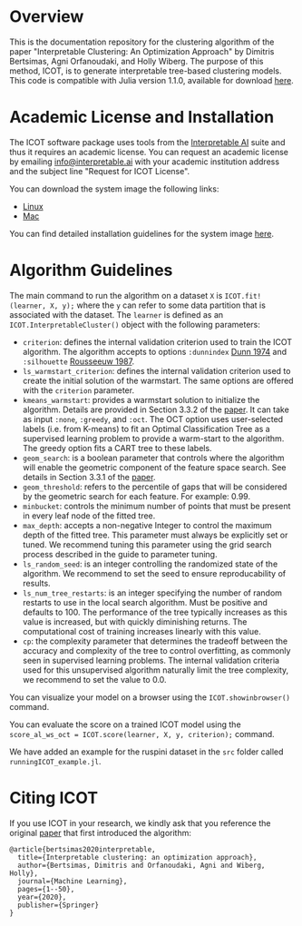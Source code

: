 # Overview
This is the documentation repository for the clustering algorithm of the paper "Interpretable Clustering: An Optimization Approach" by Dimitris Bertsimas, Agni Orfanoudaki, and Holly Wiberg. The purpose of this method, ICOT, is to generate interpretable tree-based clustering models. This code is compatible with Julia version 1.1.0, available for download [here](https://julialang.org/downloads/).

# Academic License and Installation
The ICOT software package uses tools from the [Interpretable AI](https://www.interpretable.ai/) suite and thus it requires an academic license. You can request an academic license by emailing <info@interpretable.ai> with your academic institution address and the subject line "Request for ICOT License".

You can download the system image the following links:
* [Linux](https://iai-system-images.s3.amazonaws.com/icot/linux/julia1.1.0/v1.0/sys-linux-julia1.1.0-iai0.1.0-878.zip) 
* [Mac](https://iai-system-images.s3.amazonaws.com/icot/macos/julia1.1.0/v1.0/sys-macos-julia1.1.0-iai0.1.0-878.zip)

You can find detailed installation guidelines for the system image [here](https://docs.interpretable.ai/stable/installation/).

# Algorithm Guidelines

The main command to run the algorithm on a dataset `X` is `ICOT.fit!(learner, X, y);` where the `y` can refer to some data partition that is associated with the dataset. The `learner` is defined as an `ICOT.InterpretableCluster()` object with the following parameters:
* `criterion`: defines the internal validation criterion used to train the ICOT algorithm. The algorithm accepts to options `:dunnindex` [Dunn 1974](https://www.tandfonline.com/doi/abs/10.1080/01969727408546059) and `:silhouette` [Rousseeuw 1987](https://www.sciencedirect.com/science/article/pii/0377042787901257).
* `ls_warmstart_criterion`: defines the internal validation criterion used to create the initial solution of the warmstart. The same options are offered with the `criterion` parameter.
* `kmeans_warmstart`: provides a warmstart solution to initialize the algorithm. Details are provided in Section 3.3.2 of the [paper](https://link.springer.com/article/10.1007/s10994-020-05896-2). It can take as input `:none`, `:greedy`, and `:oct`. The OCT option uses user-selected labels (i.e. from K-means) to fit an Optimal Classification Tree as a supervised learning problem to provide a warm-start to the algorithm. The greedy option fits a CART tree to these labels.
* `geom_search`: is a boolean parameter that controls where the algorithm will enable the geometric component of the feature space search. See details in Section 3.3.1 of the [paper](https://link.springer.com/article/10.1007/s10994-020-05896-2).
* `geom_threshold`: refers to the percentile of gaps that will be considered by the geometric search for each feature. For example: 0.99. 
* `minbucket`: controls the minimum number of points that must be present in every leaf node of the fitted tree. 
* `max_depth`: accepts a non-negative Integer to control the maximum depth of the fitted tree. This parameter must always be explicitly set or tuned. We recommend tuning this parameter using the grid search process described in the guide to parameter tuning.
* `ls_random_seed`: is an integer controlling the randomized state of the algorithm. We recommend to set the seed to ensure reproducability of results.
* `ls_num_tree_restarts`: is an integer specifying the number of random restarts to use in the local search algorithm. Must be positive and defaults to 100. The performance of the tree typically increases as this value is increased, but with quickly diminishing returns. The computational cost of training increases linearly with this value. 
* `cp`:  the complexity parameter that determines the tradeoff between the accuracy and complexity of the tree to control overfitting, as commonly seen in supervised learning problems. The internal validation criteria used for this unsupervised algorithm naturally limit the tree complexity, we recommend to set the value to 0.0.

You can visualize your model on a browser using the `ICOT.showinbrowser()` command.

You can evaluate the score on a trained ICOT model using the `score_al_ws_oct = ICOT.score(learner, X, y, criterion);` command.

We have added an example for the ruspini dataset in the `src` folder called `runningICOT_example.jl`.

# Citing ICOT
If you use ICOT in your research, we kindly ask that you reference the original [paper](https://link.springer.com/article/10.1007/s10994-020-05896-2) that first introduced the algorithm:

```
@article{bertsimas2020interpretable,
  title={Interpretable clustering: an optimization approach},
  author={Bertsimas, Dimitris and Orfanoudaki, Agni and Wiberg, Holly},
  journal={Machine Learning},
  pages={1--50},
  year={2020},
  publisher={Springer}
}
```

